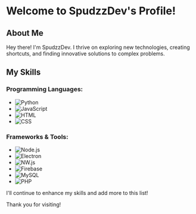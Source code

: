 # Welcome to SpudzzDev's Profile!

## About Me

Hey there! I'm SpudzzDev. I thrive on exploring new technologies, creating shortcuts, and finding innovative solutions to complex problems.

## My Skills

### Programming Languages:
- ![Python](https://skillicons.dev/icons?i=python)
- ![JavaScript](https://skillicons.dev/icons?i=js)
- ![HTML](https://skillicons.dev/icons?i=html)
- ![CSS](https://skillicons.dev/icons?i=css)

### Frameworks & Tools:
- ![Node.js](https://skillicons.dev/icons?i=nodejs)
- ![Electron](https://skillicons.dev/icons?i=electron)
- ![NW.js](https://skillicons.dev/icons?i=nwjs)
- ![Firebase](https://skillicons.dev/icons?i=firebase)
- ![MySQL](https://skillicons.dev/icons?i=mysql)
- ![PHP](https://skillicons.dev/icons?i=php)

I'll continue to enhance my skills and add more to this list!

Thank you for visiting!
